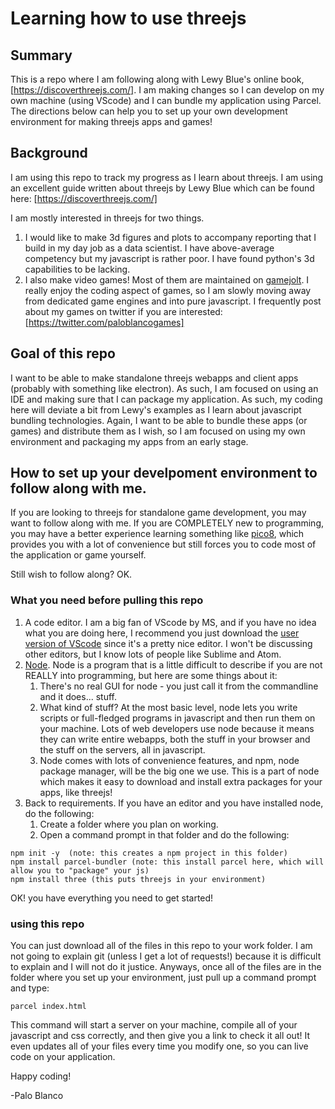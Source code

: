 # Learning how to use threejs

## Summary
This is a repo where I am following along with Lewy Blue's online book, [https://discoverthreejs.com/]. I am making changes so I can develop on my own machine (using VScode) and I can bundle my application using Parcel. The directions below can help you to set up your own development environment for making threejs apps and games!

## Background
I am using this repo to track my progress as I learn about threejs. I am using an excellent guide written about threejs by Lewy Blue which can be found here: [https://discoverthreejs.com/]

I am mostly interested in threejs for two things.

1. I would like to make 3d figures and plots to accompany reporting that I build in my day job as a data scientist. I have above-average competency but my javascript is rather poor. I have found python's 3d capabilities to be lacking.
2. I also make video games! Most of them are maintained on [gamejolt](https://gamejolt.com/@paloblancogames). I really enjoy the coding aspect of games, so I am slowly moving away from dedicated game engines and into pure javascript. I frequently post about my games on twitter if you are interested: [https://twitter.com/paloblancogames]

## Goal of this repo

I want to be able to make standalone threejs webapps and client apps (probably with something like electron). As such, I am focused on using an IDE and making sure that I can package my application. As such, my coding here will deviate a bit from Lewy's examples as I learn about javascript bundling technologies. Again, I want to be able to bundle these apps (or games) and distribute them as I wish, so I am focused on using my own environment and packaging my apps from an early stage.

## How to set up your develpoment environment to follow along with me.

If you are looking to threejs for standalone game development, you may want to follow along with me. If you are COMPLETELY new to programming, you may have a better experience learning something like [pico8](https://www.lexaloffle.com/pico-8.php), which provides you with a lot of convenience but still forces you to code most of the application or game yourself.

Still wish to follow along? OK.

### What you need before pulling this repo

1. A code editor. I am a big fan of VScode by MS, and if you have no idea what you are doing here, I recommend you just download the [user version of VScode](https://code.visualstudio.com/Download) since it's a pretty nice editor. I won't be discussing other editors, but I know lots of people like Sublime and Atom.
2. [Node](https://nodejs.org/en/). Node is a program that is a little difficult to describe if you are not REALLY into programming, but here are some things about it:
    1. There's no real GUI for node - you just call it from the commandline and it does... stuff.
    2. What kind of stuff? At the most basic level, node lets you write scripts or full-fledged programs in javascript and then run them on your machine. Lots of web developers use node because it means they can write entire webapps, both the stuff in your browser and the stuff on the servers, all in javascript.
    3. Node comes with lots of convenience features, and npm, node package manager, will be the big one we use. This is a part of node which makes it easy to download and install extra packages for your apps, like threejs!
3. Back to requirements. If you have an editor and you have installed node, do the following:
    1. Create a folder where you plan on working.
    2. Open a command prompt in that folder and do the following:
```
npm init -y  (note: this creates a npm project in this folder)
npm install parcel-bundler (note: this install parcel here, which will allow you to "package" your js)
npm install three (this puts threejs in your environment)
```

OK! you have everything you need to get started!

### using this repo
You can just download all of the files in this repo to your work folder. I am not going to explain git (unless I get a lot of requests!) because it is difficult to explain and I will not do it justice. Anyways, once all of the files are in the folder where you set up your environment, just pull up a command prompt and type:
```
parcel index.html
```
This command will start a server on your machine, compile all of your javascript and css correctly, and then give you a link to check it all out! It even updates all of your files every time you modify one, so you can live code on your application.

Happy coding!

-Palo Blanco
